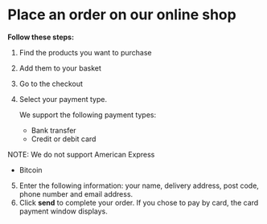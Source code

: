 # Place an order on our online shop

**Follow these steps:**

1. Find the products you want to purchase
2. Add them to your basket
3. Go to the checkout
4. Select your payment type.  


   We support the following payment types:  
   * Bank transfer
   * Credit or debit card  
   
NOTE: We do not support American Express  
  
   * Bitcoin
5. Enter the following information: your name, delivery address, post code, phone number and email address.
6. Click **send** to complete your order. If you chose to pay by card, the card payment window displays.
